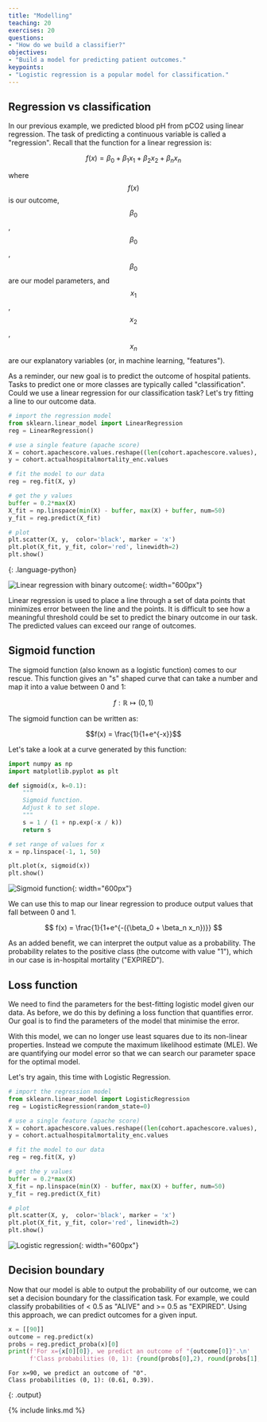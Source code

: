```yaml
---
title: "Modelling"
teaching: 20
exercises: 20
questions:
- "How do we build a classifier?"
objectives:
- "Build a model for predicting patient outcomes."
keypoints:
- "Logistic regression is a popular model for classification."
---
```


## Regression vs classification

In our previous example, we predicted blood pH from pCO2 using linear regression. The task of predicting a continuous variable is called a "regression". Recall that the function for a linear regression is:

$$
f(x) = \beta_0 + \beta_1 x_1 + \beta_2 x_2 + \beta_n x_n
$$

where $$f(x)$$ is our outcome, $$\beta_0$$, $$\beta_0$$, $$\beta_0$$ are our model parameters, and $$x_1$$, $$x_2$$, $$x_n$$ are our explanatory variables (or, in machine learning, "features").

As a reminder, our new goal is to predict the outcome of hospital patients. Tasks to predict one or more classes are typically called "classification". Could we use a linear regression for our classification task? Let's try fitting a line to our outcome data.

```python
# import the regression model
from sklearn.linear_model import LinearRegression
reg = LinearRegression()

# use a single feature (apache score)
X = cohort.apachescore.values.reshape((len(cohort.apachescore.values), 1))
y = cohort.actualhospitalmortality_enc.values

# fit the model to our data
reg = reg.fit(X, y)

# get the y values
buffer = 0.2*max(X)
X_fit = np.linspace(min(X) - buffer, max(X) + buffer, num=50)
y_fit = reg.predict(X_fit)

# plot
plt.scatter(X, y,  color='black', marker = 'x')
plt.plot(X_fit, y_fit, color='red', linewidth=2)
plt.show()
```
{: .language-python}

![Linear regression with binary outcome](../fig/section5-fig1.png){: width="600px"}

Linear regression is used to place a line through a set of data points that minimizes error between the line and the points. It is difficult to see how a meaningful threshold could be set to predict the binary outcome in our task. The predicted values can exceed our range of outcomes.

## Sigmoid function

The sigmoid function (also known as a logistic function) comes to our rescue. This function gives an "s" shaped curve that can take a number and map it into a value between 0 and 1: 

$$f : \mathbb{R} \mapsto (0,1) $$ 

The sigmoid function can be written as:

$$f(x) = \frac{1}{1+e^{-x}}$$

Let's take a look at a curve generated by this function:

```python
import numpy as np
import matplotlib.pyplot as plt

def sigmoid(x, k=0.1):
    """
    Sigmoid function. 
    Adjust k to set slope.
    """
    s = 1 / (1 + np.exp(-x / k)) 
    return s

# set range of values for x
x = np.linspace(-1, 1, 50)

plt.plot(x, sigmoid(x))
plt.show()
```

![Sigmoid function](../fig/section5-fig2.png){: width="600px"}

We can use this to map our linear regression to produce output values that fall between 0 and 1.

$$
f(x) = \frac{1}{1+e^{-({\beta_0 + \beta_n x_n})}}
$$

As an added benefit, we can interpret the output value as a probability. The probability relates to the positive class (the outcome with value "1"), which in our case is in-hospital mortality ("EXPIRED").

## Loss function

We need to find the parameters for the best-fitting logistic model given our data. As before, we do this by defining a loss function that quantifies error. Our goal is to find the parameters of the model that minimise the error.

With this model, we can no longer use least squares due to its non-linear properties. Instead we compute the maximum likelihood estimate (MLE). We are quantifying our model error so that we can search our parameter space for the optimal model.

Let's try again, this time with Logistic Regression.

```python
# import the regression model
from sklearn.linear_model import LogisticRegression
reg = LogisticRegression(random_state=0)

# use a single feature (apache score)
X = cohort.apachescore.values.reshape((len(cohort.apachescore.values), 1))
y = cohort.actualhospitalmortality_enc.values

# fit the model to our data
reg = reg.fit(X, y)

# get the y values
buffer = 0.2*max(X)
X_fit = np.linspace(min(X) - buffer, max(X) + buffer, num=50)
y_fit = reg.predict(X_fit)

# plot
plt.scatter(X, y,  color='black', marker = 'x')
plt.plot(X_fit, y_fit, color='red', linewidth=2)
plt.show()
```

![Logistic regression](../fig/section5-fig3.png){: width="600px"}

## Decision boundary

Now that our model is able to output the probability of our outcome, we can set a decision boundary for the classification task. For example, we could classify probabilities of < 0.5 as "ALIVE" and >= 0.5 as "EXPIRED". Using this approach, we can predict outcomes for a given input.

```python
x = [[90]]
outcome = reg.predict(x)
probs = reg.predict_proba(x)[0]
print(f'For x={x[0][0]}, we predict an outcome of "{outcome[0]}".\n'
      f'Class probabilities (0, 1): {round(probs[0],2), round(probs[1],2)}.')
```

```
For x=90, we predict an outcome of "0".
Class probabilities (0, 1): (0.61, 0.39).
```
{: .output}

{% include links.md %}
